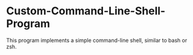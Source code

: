 # Custom-Command-Line-Shell-Program
This program implements a simple command-line shell, similar to bash or zsh.

